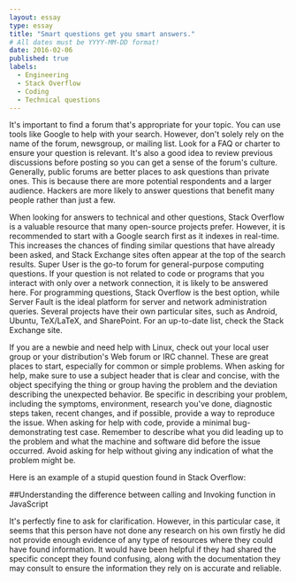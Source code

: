 ```yaml
---
layout: essay
type: essay
title: "Smart questions get you smart answers."
# All dates must be YYYY-MM-DD format!
date: 2016-02-06
published: true
labels:
  - Engineering
  - Stack Overflow
  - Coding
  - Technical questions
---
```


It's important to find a forum that's appropriate for your topic. You can use tools like Google to help with your search. However, don't solely rely on the name of the forum, newsgroup, or mailing list. Look for a FAQ or charter to ensure your question is relevant. It's also a good idea to review previous discussions before posting so you can get a sense of the forum's culture. Generally, public forums are better places to ask questions than private ones. This is because there are more potential respondents and a larger audience. Hackers are more likely to answer questions that benefit many people rather than just a few.

When looking for answers to technical and other questions, Stack Overflow is a valuable resource that many open-source projects prefer. However, it is recommended to start with a Google search first as it indexes in real-time. This increases the chances of finding similar questions that have already been asked, and Stack Exchange sites often appear at the top of the search results. Super User is the go-to forum for general-purpose computing questions. If your question is not related to code or programs that you interact with only over a network connection, it is likely to be answered here. For programming questions, Stack Overflow is the best option, while Server Fault is the ideal platform for server and network administration queries. Several projects have their own particular sites, such as Android, Ubuntu, TeX/LaTeX, and SharePoint. For an up-to-date list, check the Stack Exchange site.

If you are a newbie and need help with Linux, check out your local user group or your distribution's Web forum or IRC channel. These are great places to start, especially for common or simple problems. When asking for help, make sure to use a subject header that is clear and concise, with the object specifying the thing or group having the problem and the deviation describing the unexpected behavior. Be specific in describing your problem, including the symptoms, environment, research you've done, diagnostic steps taken, recent changes, and if possible, provide a way to reproduce the issue. When asking for help with code, provide a minimal bug-demonstrating test case. Remember to describe what you did leading up to the problem and what the machine and software did before the issue occurred. Avoid asking for help without giving any indication of what the problem might be.

Here is an example of a stupid question found in Stack Overflow:

##Understanding the difference between calling and Invoking function in JavaScript

It's perfectly fine to ask for clarification. However, in this particular case, it seems that this person have not done any research on his own firstly he did not provide enough evidence of any type of resources where they could have found information. It would have been helpful if they had shared the specific concept they found confusing, along with the documentation they may consult to ensure the information they rely on is accurate  and reliable.
